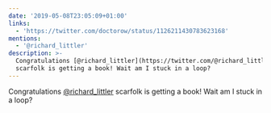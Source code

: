 ```yaml
---
date: '2019-05-08T23:05:09+01:00'
links:
  - 'https://twitter.com/doctorow/status/1126211430783623168'
mentions:
  - '@richard_littler'
description: >-
  Congratulations [@richard_littler](https://twitter.com/@richard_littler)
  scarfolk is getting a book! Wait am I stuck in a loop?
---
```

Congratulations [@richard_littler](https://twitter.com/@richard_littler) scarfolk is getting a book! Wait am I stuck in a loop? 
